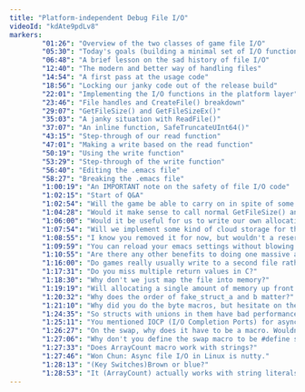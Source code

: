 ```yaml
---
title: "Platform-independent Debug File I/O"
videoId: "kdAte9pdLv8"
markers:
		"01:26": "Overview of the two classes of game file I/O"
		"05:30": "Today's goals (building a minimal set of I/O functions)"
		"06:48": "A brief lesson on the sad history of file I/O"
		"12:40": "The modern and better way of handling files"
		"14:54": "A first pass at the usage code"
		"18:56": "Locking our janky code out of the release build"
		"22:01": "Implementing the I/O functions in the platform layer"
		"23:46": "File handles and CreateFile() breakdown"
		"29:07": "GetFileSize() and GetFileSizeEx()"
		"35:03": "A janky situation with ReadFile()"
		"37:07": "An inline function, SafeTruncateUInt64()"
		"43:15": "Step-through of our read function"
		"47:01": "Making a write based on the read function"
		"50:19": "Using the write function"
		"53:29": "Step-through of the write function"
		"56:40": "Editing the .emacs file"
		"58:27": "Breaking the .emacs file"
		"1:00:19": "An IMPORTANT note on the safety of file I/O code"
		"1:02:15": "Start of Q&A"
		"1:02:54": "Will the game be able to carry on in spite of some big time failure, like a graphics device reset. And does software rendering make that easier to deal with?"
		"1:04:28": "Would it make sense to call normal GetFileSize() and then assert that the high 32-bit value is zero?"
		"1:06:00": "Would it be useful for us to write our own allocation function that specifically allocates sections of our already-reserved temporary memory? I am having trouble understanding why we are doing separate allocations."
		"1:07:54": "Will we implement some kind of cloud storage for the writes?"
		"1:08:55": "I know you removed it for now, but wouldn't a reserve memory method with an arbitrary size still introduce a failure point since it could fail like VirtualAlloc() and we have simply moved the burden onto ourselves?"
		"1:09:59": "You can reload your emacs settings without blowing everything up each time with evalbuffer."
		"1:10:55": "Are there any other benefits to doing one massive allocation, aside from having one failure point. Also does the order of properties in your structs matter when it comes to performance efficiency?"
		"1:16:00": "Do games really usually write to a second file rather than using some soft of safe write function that won't overwrite it if it somehow fails?"
		"1:17:31": "Do you miss multiple return values in C?"
		"1:18:30": "Why don't we just map the file into memory?"
		"1:19:19": "Will allocating a single amount of memory up front make it more difficult to selectively enable/disable certain features of the game, since there could be many combinations, each requiring different amounts of memory?"
		"1:20:32": "Why does the order of fake_struct_a and b matter?"
		"1:21:10": "Why did you do the byte macros, but hesitate on the swap? Is there some hidden complexity on pointer swaps?"
		"1:24:35": "So structs with unions in them have bad performance issues?"
		"1:25:11": "You mentioned IOCP (I/O Completion Ports) for async file I/O. Are you planning to use multiple worker threads? I've been doing some multithreaded epoll code on Linux, and it's a very janky API unless you're using one worker thread. There are even a few articles on LWN.net only about how to safely remove a file descriptor with epoll."
		"1:26:27": "On the swap, why does it have to be a macro. Wouldn't a function do the job and cover the janky complexity with types in the macro?"
		"1:27:06": "Why don't you define the swap macro to be #define swap(a,b){ type_of(a) temp...?"
		"1:27:33": "Does ArrayCount macro work with strings?"
		"1:27:46": "Won Chun: Async file I/O in Linux is nutty."
		"1:28:13": "(Key Switches)Brown or blue?"
		"1:28:53": "It (ArrayCount) actually works with string literals."
---
```

